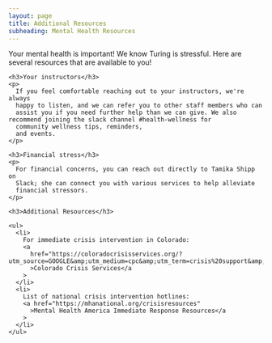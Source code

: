```yaml
---
layout: page
title: Additional Resources
subheading: Mental Health Resources
---
```


<section class="content">
  <article>
    <p>
      Your mental health is important! We know Turing is stressful. Here are
      several resources that are available to you!
    </p>

    <h3>Your instructors</h3>
    <p>
      If you feel comfortable reaching out to your instructors, we're always
      happy to listen, and we can refer you to other staff members who can
      assist you if you need further help than we can give. We also recommend joining the slack channel #health-wellness for
      community wellness tips, reminders,
      and events.
    </p>

    <h3>Financial stress</h3>
    <p>
      For financial concerns, you can reach out directly to Tamika Shipp on
      Slack; she can connect you with various services to help alleviate
      financial stressors.
    </p>

    <h3>Additional Resources</h3>

    <ul>
      <li>
        For immediate crisis intervention in Colorado:
        <a
          href="https://coloradocrisisservices.org/?utm_source=GOOGLE&amp;utm_medium=cpc&amp;utm_term=crisis%20support&amp;utm_campaign=Services&amp;_vsrefdom=p.1188"
          >Colorado Crisis Services</a
        >
      </li>
      <li>
        List of national crisis intervention hotlines:
        <a href="https://mhanational.org/crisisresources"
          >Mental Health America Immediate Response Resources</a
        >
      </li>
    </ul>
  </article>
</section>
